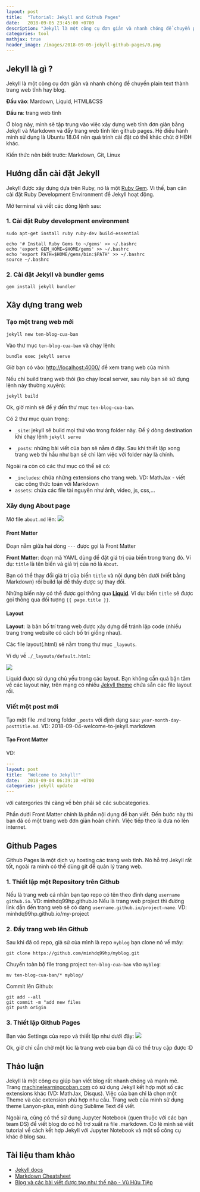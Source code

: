 ```yaml
---
layout: post
title:  "Tutorial: Jekyll and Github Pages"
date:   2018-09-05 23:45:00 +0700
description: "Jekyll là một công cụ đơn giản và nhanh chóng để chuyển plain text thành trang web tĩnh hay blog."
categories: tool
mathjax: true
header_image: /images/2018-09-05-jekyll-github-pages/0.png
---
```

<!-- # Jekyll và Github Pages -->

## Jekyll là gì ?
Jekyll là một công cụ đơn giản và nhanh chóng để chuyển plain text thành trang web tĩnh hay blog.

**Đầu vào**: Mardown, Liquid, HTML&CSS

**Đầu ra**: trang web tĩnh

Ở blog này, mình sẽ tập trung vào việc xây dựng web tĩnh đơn giản bằng Jekyll và Markdown và đẩy trang web tĩnh lên github pages. Hệ điều hành mình sử dụng là Ubuntu 18.04 nên quá trình cài đặt có thể khác chút ở HĐH khác.

Kiến thức nên biết trước: Markdown, Git, Linux


## Hướng dẫn cài đặt Jekyll

Jekyll được xây dựng dựa trên Ruby, nó là một [Ruby Gem](https://jekyllrb.com/docs/ruby-101/#gems). Vì thế, bạn cân cài đặt Ruby Development Environment để Jekyll hoạt động.

Mở terminal và viết các dòng lệnh sau:
### 1. Cài đặt Ruby development environment
```
sudo apt-get install ruby ruby-dev build-essential

echo '# Install Ruby Gems to ~/gems' >> ~/.bashrc
echo 'export GEM_HOME=$HOME/gems' >> ~/.bashrc 
echo 'export PATH=$HOME/gems/bin:$PATH' >> ~/.bashrc
source ~/.bashrc
```

### 2. Cài đặt Jekyll và bundler gems
```
gem install jekyll bundler

```

## Xây dựng trang web


### Tạo một trang web mới 
```
jekyll new ten-blog-cua-ban
```

Vào thư mục `ten-blog-cua-ban` và chạy lệnh: 
```
bundle exec jekyll serve
```

Giờ bạn có vào: [http://localhost:4000/](http://localhost:4000/) để xem trang web của mình

Nếu chỉ build trang web thôi (ko chạy local server, sau này bạn sẽ sử dụng lệnh này thường xuyên): 
```
jekyll build
```

Ok, giờ mình sẽ để ý đến thư mục `ten-blog-cua-ban`.

Có 2 thư mục quan trọng:
- `_site`: jekyll sẽ build mọi thứ vào trong folder này. Để ý dòng destination khi chạy lệnh `jekyll serve`

- `_posts`: những bài viết của bạn sẽ nằm ở đây. Sau khi thiết lập xong trang web thì hầu như bạn sẽ chỉ làm việc với folder này là chính. 

Ngoài ra còn có các thư mục có thể sẽ có:
- `_includes`: chứa những extensions cho trang web. VD: MathJax - viết các công thức toán với Markdown
- `assets`: chứa các file tài nguyên như ảnh, video, js, css,...

### Xây dụng About page
Mở file `about.md` lên:
![][3]

#### Front Matter
Đoạn nằm giữa hai dòng `---` được gọi là Front Matter

**Front Matter**: đoạn mã YAML dùng để đặt giá trị của biến trong trang đó. Ví dụ: `title` là tên biến và giá trị của nó là `About`.

Bạn có thể thay đổi giá trị của biến `title` và nội dụng bên dưới (viết bằng Markdown) rồi build lại để thấy được sự thay đổi.

Những biến này có thể được gọi thông qua [**Liquid**](https://jekyllrb.com/docs/step-by-step/02-liquid/). Ví dụ: biến `title` sẽ được gọi thông qua đối tượng `{{ page.title }}`. 

#### Layout
**Layout**: là bản bố trí trang web được xây dựng để tránh lặp code (nhiều trang trong website có cách bố trí giống nhau). 

Các file layout(.html) sẽ nằm trong thư mục `_layouts`. 

Ví dụ về `./_layouts/default.html`:

![][5]

Liquid được sử dụng chủ yếu trong các layout. Bạn không cần quá bận tâm về các layout này, trên mạng có nhiều [Jekyll theme](https://pages.github.com/themes/) chứa sẵn các file layout rồi. 

### Viết một post mới
Tạo một file .md trong folder `_posts` với định dạng sau: `year-month-day-posttitle.md`. VD: 2018-09-04-welcome-to-jekyll.markdown  

#### Tạo Front Matter
VD:
```yaml
---
layout: post
title:  "Welcome to Jekyll!"
date:   2018-09-04 06:39:10 +0700
categories: jekyll update
---
```

với catergories thì càng về bên phải sẽ các subcategories.

Phần dưới Front Matter chính là phần nội dụng để bạn viết. Đến bước này thì bạn đã có một trang web đơn giản hoản chỉnh. Việc tiếp theo là đưa nó lên internet.

## Github Pages
Github Pages là một dịch vụ hosting các trang web tĩnh. Nó hỗ trợ Jekyll rất tốt, ngoài ra mình có thể dùng git để quản lý trang web.

### 1. Thiết lập một Repository trên Github

Nếu là trang web cá nhân bạn tạo repo có tên theo đinh dạng `username github.io`. VD: minhdq99hp.github.io
Nếu là trang web project thì đường link dẫn đến trang web sẽ có dạng `username.github.io/project-name`. VD: minhdq99hp.github.io/my-project

### 2. Đẩy trang web lên Github 
Sau khi đã có repo, giả sử của mình là repo `myblog` bạn clone nó về máy:

```
git clone https://github.com/minhdq99hp/myblog.git
```
Chuyển toàn bộ file trong project `ten-blog-cua-ban` vào `myblog`:

```
mv ten-blog-cua-ban/* myblog/
```
Commit lên Github:

```
git add --all
git commit -m "add new files
git push origin
```

### 3. Thiết lập Github Pages
Bạn vào Settings của repo và thiết lập như dưới đây:
![][4]

Ok, giờ chỉ cần chờ một lúc là trang web của bạn đã có thể truy cập được :D

## Thảo luận 
Jekyll là một công cụ giúp bạn viết blog rất nhanh chóng và mạnh mẽ. Trang [machinelearningcoban.com](www.machinelearningcoban.com) có sử dụng Jekyll kết hợp một số các extensions khác (VD: MathJax, Disqus). Việc của bạn chỉ là chọn một Theme và các extension phù hợp nhu cầu. Trang web của mình sử dụng theme Lanyon-plus, mình dùng Sublime Text để viết.

Ngoài ra, cũng có thể sử dụng Jupyter Notebook (quen thuộc với các bạn team DS) để viết blog do có hỗ trợ xuất ra file .markdown. Có lẽ mình sẽ viết tutorial về cách kết hợp Jekyll với Jupyter Notebook và một số công cụ khác ở blog sau.


## Tài liệu tham khảo
- [Jekyll docs](https://jekyllrb.com/docs/)
- [Markdown Cheatsheet](https://github.com/adam-p/markdown-here/wiki/Markdown-Cheatsheet)
- [Blog và các bài viết được tạo như thế nào - Vũ Hữu Tiệp](https://machinelearningcoban.com/2017/02/02/howdoIcreatethisblog/)

[3]: /images/2018-09-05-jekyll-github-pages/3.png
[4]: /images/2018-09-05-jekyll-github-pages/4.png
[5]: /images/2018-09-05-jekyll-github-pages/5.png
